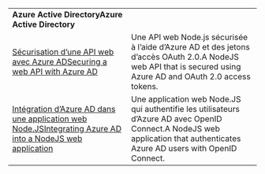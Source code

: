 | | |
|---|---|
| <span data-ttu-id="7cf40-101">**Azure Active Directory**</span><span class="sxs-lookup"><span data-stu-id="7cf40-101">**Azure Active Directory**</span></span> ||
| [<span data-ttu-id="7cf40-102">Sécurisation d’une API web avec Azure AD</span><span class="sxs-lookup"><span data-stu-id="7cf40-102">Securing a web API with Azure AD</span></span>](https://azure.microsoft.com/resources/samples/active-directory-node-webapi/) | <span data-ttu-id="7cf40-103">Une API web Node.js sécurisée à l’aide d’Azure AD et des jetons d’accès OAuth 2.0.</span><span class="sxs-lookup"><span data-stu-id="7cf40-103">A NodeJS web API that is secured using Azure AD and OAuth 2.0 access tokens.</span></span> |
| [<span data-ttu-id="7cf40-104">Intégration d’Azure AD dans une application web Node.JS</span><span class="sxs-lookup"><span data-stu-id="7cf40-104">Integrating Azure AD into a NodeJS web application</span></span>](https://azure.microsoft.com/resources/samples/active-directory-node-webapp-openidconnect/) | <span data-ttu-id="7cf40-105">Une application web Node.JS qui authentifie les utilisateurs d’Azure AD avec OpenID Connect.</span><span class="sxs-lookup"><span data-stu-id="7cf40-105">A NodeJS web application that authenticates Azure AD users with OpenID Connect.</span></span> |